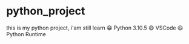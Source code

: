 # python_project
this is my python project, i'am still learn
😁 Python 3.10.5
😄 VSCode
😃 Python Runtime
